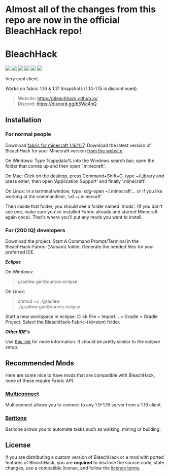 
# Almost all of the changes from this repo are now in the official BleachHack repo!
# BleachHack
![](https://img.shields.io/github/downloads/bleachdrinker420/BleachHack/total?style=flat-square)
![](https://img.shields.io/tokei/lines/github/BleachDrinker420/BleachHack?style=flat-square)
![](https://img.shields.io/github/languages/code-size/bleachdrinker420/BleachHack?style=flat-square)
![](https://img.shields.io/github/last-commit/bleachdrinker420/BleachHack?style=flat-square)
![](https://img.shields.io/badge/daily%20commit-yes-blue?style=flat-square)
![](https://img.shields.io/discord/620600892718055434?style=flat-square)

Very cool client.

Works on fabric 1.16 & 1.17 Snapshots (1.14-1.15 is discontinued).

> Website: https://bleachhack.github.io/  
> Discord: https://discord.gg/b5Wc4nQ

## Installation
### For normal people

Download [fabric for minecraft 1.16/1.17](https://fabricmc.net/use/).
Download the latest version of BleachHack for your Minecraft version [from the website](https://bleachhack.github.io/).


On Windows: Type %appdata% into the Windows search bar; open the folder that comes up and then open '.minecraft'.

On Mac: Click on the desktop, press Command+Shift+G, type ~/Library and press enter; then open 'Application Support' and finally '.minecraft'.

On Linux: in a terminal window, type 'xdg-open ~/.minecraft'... or if you like working at the commandline, 'cd ~/.minecraft'.

Then inside that folder, you should see a folder named 'mods'. (If you don't see one, make sure you've installed Fabric already and started Minecraft again once).
That's where you'll put any mods you want to install.

### For (200 IQ) developers

Download the project.
Start A Command Prompt/Terminal in the BleachHack-Fabric-(*Version*) folder.
Generate the needed files for your preferred IDE.

***Eclipse***

  On Windows:
  > gradlew genSources eclipse
  
  On Linux:
  > chmod +x ./gradlew  
  >./gradlew genSources eclipse

  Start a new workspace in eclipse.
  Click File > Import... > Gradle > Gradle Project.
  Select the BleachHack-Fabric-(*Version*) folder.

***Other IDE's***

  Use [this link](https://fabricmc.net/wiki/tutorial:setup) for more information.
  It should be pretty similar to the eclipse setup.

## Recommended Mods

Here are some nice to have mods that are compatible with BleachHack, none of these require Fabric API.

### [Multiconnect](https://github.com/Earthcomputer/multiconnect)
Multiconnect allows you to connect to any 1.9-1.16 server from a 1.16 client.

### [Baritone](https://github.com/cabaletta/baritone)
Baritone allows you to automate tasks such as walking, mining or building.

## License

If you are distributing a custom version of BleachHack or a mod with ported features of BleachHack, you are **required** to disclose the source code, state changes, use a compatible license, and follow the [licence terms](https://github.com/BleachDrinker420/BleachHack/blob/master/LICENSE).
